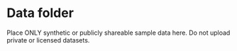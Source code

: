 # Data folder

Place ONLY synthetic or publicly shareable sample data here. Do not upload private or licensed datasets.

